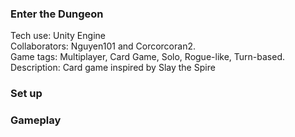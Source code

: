 ### Enter the Dungeon
Tech use: Unity Engine  
Collaborators: Nguyen101  and Corcorcoran2.  
Game tags: Multiplayer, Card Game, Solo, Rogue-like, Turn-based.  
Description: Card game inspired by Slay the Spire  

### Set up



### Gameplay



